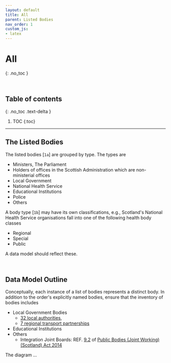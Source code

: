 ```yaml
---
layout: default
title: All
parent: Listed Bodies
nav_order: 1
custom_js:
- latex
---
```


# All
{: .no_toc }

<br>

## Table of contents
{: .no_toc .text-delta }

1. TOC
   {:toc}

---


## The Listed Bodies

The listed bodies [`1a`] are grouped by type.  The types are 

* Ministers, The Parliament
* Holders of offices in the Scottish Administration which are non-ministerial offices
* Local Government
* National Health Service
* Educational Institutions
* Police
* Others

A body type [`1b`] may have its own classifications, e.g., Scotland's National Health Service organisations fall into one of the following health body classes

* Regional
* Special
* Public

A data model should reflect these.

<br>

## Data Model Outline

Conceptually, each instance of a list of bodies represents a distinct body.  In addition to the order's explicitly named bodies, ensure that the inventory of bodies includes

* Local Government Bodies
  * [32 local authorities](https://www.mygov.scot/organisations#scottish-local-authority), 
  * [7 regional transport partnerships](https://www.transport.gov.scot/our-approach/strategy/regional-transport-partnerships/)
* Educational Institutions
* Others  
  * Integration Joint Boards: REF. [9.2](https://www.legislation.gov.uk/asp/2014/9/section/9) of  [Public Bodies (Joint Working) (Scotland) Act 2014](https://www.legislation.gov.uk/asp/2014/9/contents)

The diagram $\ldots$


<br>
<br>
<br>
<br>
